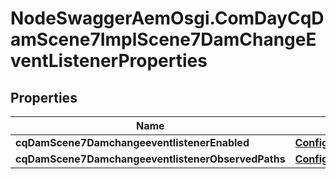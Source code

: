 # NodeSwaggerAemOsgi.ComDayCqDamScene7ImplScene7DamChangeEventListenerProperties

## Properties

Name | Type | Description | Notes
------------ | ------------- | ------------- | -------------
**cqDamScene7DamchangeeventlistenerEnabled** | [**ConfigNodePropertyBoolean**](ConfigNodePropertyBoolean.md) |  | [optional] 
**cqDamScene7DamchangeeventlistenerObservedPaths** | [**ConfigNodePropertyArray**](ConfigNodePropertyArray.md) |  | [optional] 


